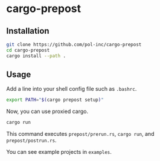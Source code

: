 # cargo-prepost

## Installation

```bash
git clone https://github.com/pol-inc/cargo-prepost
cd cargo-prepost
cargo install --path .
```

## Usage

Add a line into your shell config file such as `.bashrc`.

```bash
export PATH="$(cargo prepost setup)"
```

Now, you can use proxied cargo.

```bash
cargo run
```

This command executes `prepost/prerun.rs`, `cargo run`, and `prepost/postrun.rs`.

You can see example projects in `examples`.
